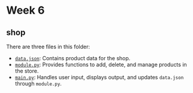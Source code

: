 # Week 6

<!-- ## calculator

There are two files in this folder:
- [`module.py`](./new/): Contains functions for mathematical calculations.
- [`main.py`](./new/): Handles user input and uses `module.py` functions to perform calculations. -->

## shop

There are three files in this folder:
- [`data.json`](./shop/data.json): Contains product data for the shop.
- [`module.py`](./shop/module.py): Provides functions to add, delete, and manage products in the store.
- [`main.py`](./shop/main.py): Handles user input, displays output, and updates `data.json` through `module.py`.



